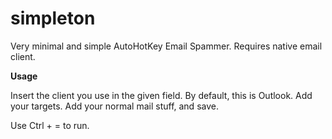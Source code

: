 # simpleton
Very minimal and simple AutoHotKey Email Spammer. Requires native email client.

**Usage**


Insert the client you use in the given field. By default, this is Outlook.
Add your targets.
Add your normal mail stuff, and save.


Use Ctrl + = to run.
